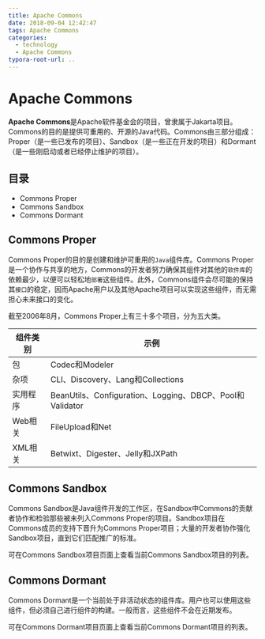 ```yaml
---
title: Apache Commons
date: 2018-09-04 12:42:47
tags: Apache Commons
categories:
  - technology
  - Apache Commons
typora-root-url: ..
---
```

# Apache Commons

**Apache Commons**是Apache软件基金会的项目，曾隶属于Jakarta项目。Commons的目的是提供可重用的、开源的Java代码。Commons由三部分组成：Proper（是一些已发布的项目）、Sandbox（是一些正在开发的项目）和Dormant（是一些刚启动或者已经停止维护的项目）。
<!--more-->
## 目录


- Commons Proper
- Commons Sandbox
- Commons Dormant


## Commons Proper
Commons Proper的目的是创建和维护可重用的`Java`组件库。Commons Proper是一个协作与共享的地方，Commons的开发者努力确保其组件对其他的`软件库`的依赖最少，以便可以轻松地`部署`这些组件。此外，Commons组件会尽可能的保持其`接口`的稳定，因而Apache用户以及其他Apache项目可以实现这些组件，而无需担心未来接口的变化。

截至2006年8月，Commons Proper上有三十多个项目，分为五大类。

| 组件类别                                     | 示例                                                     |
| -------------------------------------------- | -------------------------------------------------------- |
| 包                                           | Codec和Modeler                                           |
| 杂项                                         | CLI、Discovery、Lang和Collections                        |
| 实用程序                                     | BeanUtils、Configuration、Logging、DBCP、Pool和Validator |
| Web相关 | FileUpload和Net                                          |
| XML相关 | Betwixt、Digester、Jelly和JXPath                         |

## Commons Sandbox

Commons Sandbox是Java组件开发的工作区，在Sandbox中Commons的贡献者协作和检验那些被未列入Commons Proper的项目。Sandbox项目在Commons成员的支持下晋升为Commons Proper项目；大量的开发者协作强化Sandbox项目，直到它们匹配推广的标准。

可在Commons Sandbox项目页面上查看当前Commons Sandbox项目的列表。

## Commons Dormant

Commons Dormant是一个当前处于非活动状态的组件库。用户也可以使用这些组件，但必须自己进行组件的构建。一般而言，这些组件不会在近期发布。

可在Commons Dormant项目页面上查看当前Commons Dormant项目的列表。